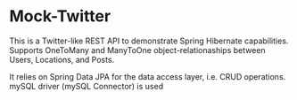 # Mock-Twitter

This is a Twitter-like REST API to demonstrate Spring Hibernate capabilities. Supports OneToMany and ManyToOne object-relationaships between Users, Locations, and Posts.

It relies on Spring Data JPA for the data access layer, i.e. CRUD operations. mySQL driver (mySQL Connector) is used 
